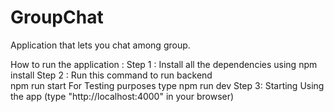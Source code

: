 # GroupChat
Application that lets you chat among group.

How to run the application :
Step 1 : Install all the dependencies using
            npm install
Step 2 : Run this command to run backend  
            npm run start
         For Testing purposes type
            npm run dev
Step 3: Starting Using the app 
        (type "http://localhost:4000" in your browser)
